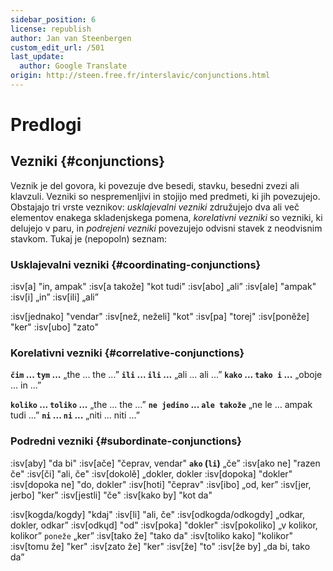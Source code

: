 ```yaml
---
sidebar_position: 6
license: republish
author: Jan van Steenbergen
custom_edit_url: /501
last_update:
  author: Google Translate
origin: http://steen.free.fr/interslavic/conjunctions.html
---
```


# Predlogi

## Vezniki \{#conjunctions}

Veznik je del govora, ki povezuje dve besedi, stavku, besedni zvezi ali klavzuli. Vezniki so nespremenljivi in stojijo med predmeti, ki jih povezujejo. Obstajajo tri vrste veznikov: _usklajevalni vezniki_ združujejo dva ali več elementov enakega skladenjskega pomena, _korelativni vezniki_ so vezniki, ki delujejo v paru, in _podrejeni vezniki_ povezujejo odvisni stavek z neodvisnim stavkom. Tukaj je (nepopoln) seznam:

### Usklajevalni vezniki \{#coordinating-conjunctions}

:isv[a] "in, ampak"
:isv[a takože] "kot tudi"
:isv[abo] „ali”
:isv[ale] "ampak"
:isv[i] „in”
:isv[ili] „ali”

:isv[jednako] "vendar"
:isv[než, neželi] "kot"
:isv[pa] "torej"
:isv[poněže] "ker"
:isv[ubo] "zato"

### Korelativni vezniki \{#correlative-conjunctions}

**`čim` ... `tym` ...** „the ... the ...”
**`ili` ... `ili` ...** „ali ... ali ...”
**`kako` ... `tako i` ...** „oboje ... in ...”

**`koliko` ... `toliko` ...** „the ... the ...”
**`ne jedino` ... `ale takože`** „ne le ... ampak tudi ...”
**`ni` ... `ni` ...** „niti ... niti ...”

### Podredni vezniki \{#subordinate-conjunctions}

:isv[aby] "da bi"
:isv[ače] "čeprav, vendar"
**`ako` (`li`)** „če”
:isv[ako ne] "razen če"
:isv[či] "ali, če"
:isv[dokolě] „dokler, dokler
:isv[dopoka] "dokler"
:isv[dopoka ne] "do, dokler"
:isv[hoti] "čeprav"
:isv[ibo] „od, ker”
:isv[jer, jerbo] "ker"
:isv[jestli] "če"
:isv[kako by] "kot da"

:isv[kogda/kogdy] "kdaj"
:isv[li] "ali, če"
:isv[odkogda/odkogdy] „odkar, dokler, odkar”
:isv[odkųd] "od"
:isv[poka] "dokler"
:isv[pokoliko] „v kolikor, kolikor” `poneže` „ker”
:isv[tako že] "tako da"
:isv[toliko kako] "kolikor"
:isv[tomu že] "ker"
:isv[zato že] "ker"
:isv[že] "to"
:isv[že by] „da bi, tako da”

